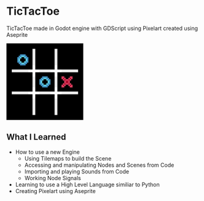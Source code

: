 # TicTacToe
TicTacToe made in Godot engine with GDScript using Pixelart created using Aseprite  
  
<img src="Screenshot.png" alt="screenshot of game" width="200" height="200"></img>

## What I Learned
* How to use a new Engine
  * Using Tilemaps to build the Scene
  * Accessing and manipulating Nodes and Scenes from Code
  * Importing and playing Sounds from Code
  * Working Node Signals
* Learning to use a High Level Language similiar to Python
* Creating Pixelart using Aseprite
